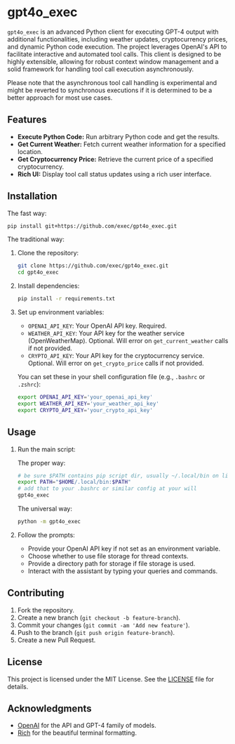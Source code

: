 # gpt4o_exec

`gpt4o_exec` is an advanced Python client for executing GPT-4 output with additional functionalities, including weather updates, cryptocurrency prices, and dynamic Python code execution. The project leverages OpenAI's API to facilitate interactive and automated tool calls. This client is designed to be highly extensible, allowing for robust context window management and a solid framework for handling tool call execution asynchronously.

Please note that the asynchronous tool call handling is experimental and might be reverted to synchronous executions if it is determined to be a better approach for most use cases.

## Features

- **Execute Python Code:** Run arbitrary Python code and get the results.
- **Get Current Weather:** Fetch current weather information for a specified location.
- **Get Cryptocurrency Price:** Retrieve the current price of a specified cryptocurrency.
- **Rich UI:** Display tool call status updates using a rich user interface.

## Installation

The fast way:
```sh
pip install git+https://github.com/exec/gpt4o_exec.git
```

The traditional way:

1. Clone the repository:
    ```sh
    git clone https://github.com/exec/gpt4o_exec.git
    cd gpt4o_exec
    ```

2. Install dependencies:
    ```sh
    pip install -r requirements.txt
    ```

3. Set up environment variables:
    - `OPENAI_API_KEY`: Your OpenAI API key. Required.
    - `WEATHER_API_KEY`: Your API key for the weather service (OpenWeatherMap). Optional. Will error on `get_current_weather` calls if not provided.
    - `CRYPTO_API_KEY`: Your API key for the cryptocurrency service. Optional. Will error on `get_crypto_price` calls if not provided.

    You can set these in your shell configuration file (e.g., `.bashrc` or `.zshrc`):
    ```sh
    export OPENAI_API_KEY='your_openai_api_key'
    export WEATHER_API_KEY='your_weather_api_key'
    export CRYPTO_API_KEY='your_crypto_api_key'
    ```

## Usage

1. Run the main script:

    The proper way:
    ```sh
    # be sure $PATH contains pip script dir, usually ~/.local/bin on linux
    export PATH="$HOME/.local/bin:$PATH"
    # add that to your .bashrc or similar config at your will
    gpt4o_exec
    ```

    The universal way:
    ```sh
    python -m gpt4o_exec
    ```

2. Follow the prompts:
    - Provide your OpenAI API key if not set as an environment variable.
    - Choose whether to use file storage for thread contexts.
    - Provide a directory path for storage if file storage is used.
    - Interact with the assistant by typing your queries and commands.

## Contributing

1. Fork the repository.
2. Create a new branch (`git checkout -b feature-branch`).
3. Commit your changes (`git commit -am 'Add new feature'`).
4. Push to the branch (`git push origin feature-branch`).
5. Create a new Pull Request.

## License

This project is licensed under the MIT License. See the [LICENSE](LICENSE) file for details.

## Acknowledgments

- [OpenAI](https://www.openai.com) for the API and GPT-4 family of models.
- [Rich](https://github.com/willmcgugan/rich) for the beautiful terminal formatting.